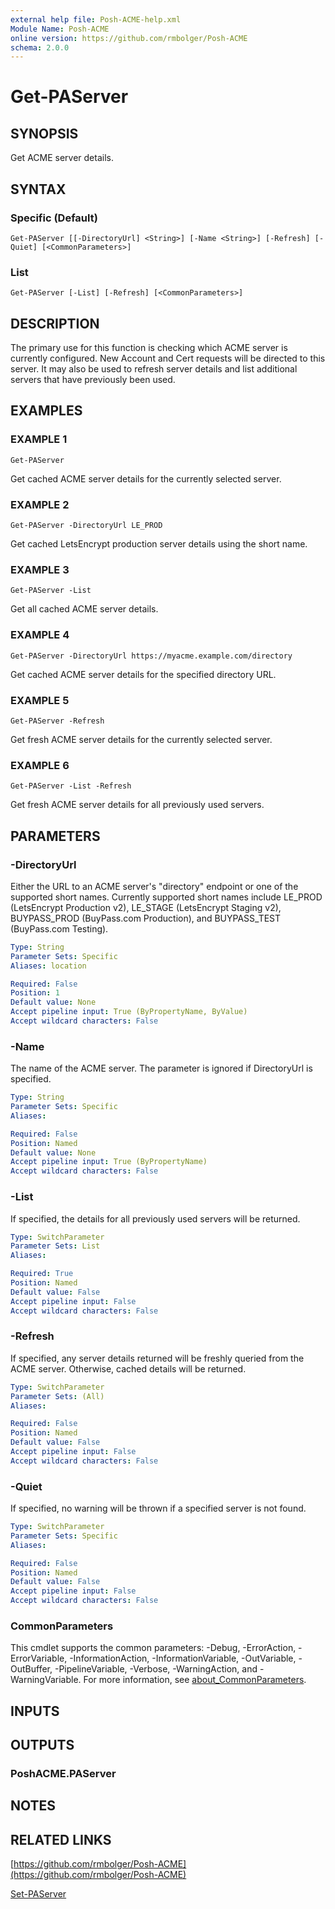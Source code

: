 ```yaml
---
external help file: Posh-ACME-help.xml
Module Name: Posh-ACME
online version: https://github.com/rmbolger/Posh-ACME
schema: 2.0.0
---
```


# Get-PAServer

## SYNOPSIS
Get ACME server details.

## SYNTAX

### Specific (Default)
```
Get-PAServer [[-DirectoryUrl] <String>] [-Name <String>] [-Refresh] [-Quiet] [<CommonParameters>]
```

### List
```
Get-PAServer [-List] [-Refresh] [<CommonParameters>]
```

## DESCRIPTION
The primary use for this function is checking which ACME server is currently configured.
New Account and Cert requests will be directed to this server.
It may also be used to refresh server details and list additional servers that have previously been used.

## EXAMPLES

### EXAMPLE 1
```
Get-PAServer
```

Get cached ACME server details for the currently selected server.

### EXAMPLE 2
```
Get-PAServer -DirectoryUrl LE_PROD
```

Get cached LetsEncrypt production server details using the short name.

### EXAMPLE 3
```
Get-PAServer -List
```

Get all cached ACME server details.

### EXAMPLE 4
```
Get-PAServer -DirectoryUrl https://myacme.example.com/directory
```

Get cached ACME server details for the specified directory URL.

### EXAMPLE 5
```
Get-PAServer -Refresh
```

Get fresh ACME server details for the currently selected server.

### EXAMPLE 6
```
Get-PAServer -List -Refresh
```

Get fresh ACME server details for all previously used servers.

## PARAMETERS

### -DirectoryUrl
Either the URL to an ACME server's "directory" endpoint or one of the supported short names.
Currently supported short names include LE_PROD (LetsEncrypt Production v2), LE_STAGE (LetsEncrypt Staging v2), BUYPASS_PROD (BuyPass.com Production), and BUYPASS_TEST (BuyPass.com Testing).

```yaml
Type: String
Parameter Sets: Specific
Aliases: location

Required: False
Position: 1
Default value: None
Accept pipeline input: True (ByPropertyName, ByValue)
Accept wildcard characters: False
```

### -Name
The name of the ACME server.
The parameter is ignored if DirectoryUrl is specified.

```yaml
Type: String
Parameter Sets: Specific
Aliases:

Required: False
Position: Named
Default value: None
Accept pipeline input: True (ByPropertyName)
Accept wildcard characters: False
```

### -List
If specified, the details for all previously used servers will be returned.

```yaml
Type: SwitchParameter
Parameter Sets: List
Aliases:

Required: True
Position: Named
Default value: False
Accept pipeline input: False
Accept wildcard characters: False
```

### -Refresh
If specified, any server details returned will be freshly queried from the ACME server.
Otherwise, cached details will be returned.

```yaml
Type: SwitchParameter
Parameter Sets: (All)
Aliases:

Required: False
Position: Named
Default value: False
Accept pipeline input: False
Accept wildcard characters: False
```

### -Quiet
If specified, no warning will be thrown if a specified server is not found.

```yaml
Type: SwitchParameter
Parameter Sets: Specific
Aliases:

Required: False
Position: Named
Default value: False
Accept pipeline input: False
Accept wildcard characters: False
```

### CommonParameters
This cmdlet supports the common parameters: -Debug, -ErrorAction, -ErrorVariable, -InformationAction, -InformationVariable, -OutVariable, -OutBuffer, -PipelineVariable, -Verbose, -WarningAction, and -WarningVariable. For more information, see [about_CommonParameters](http://go.microsoft.com/fwlink/?LinkID=113216).

## INPUTS

## OUTPUTS

### PoshACME.PAServer
## NOTES

## RELATED LINKS

[https://github.com/rmbolger/Posh-ACME](https://github.com/rmbolger/Posh-ACME)

[Set-PAServer]()
